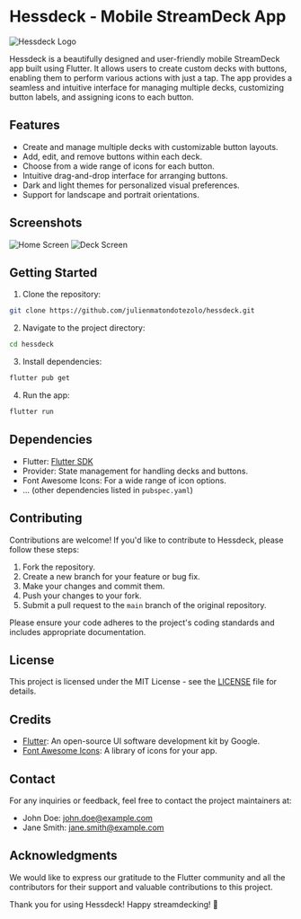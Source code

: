 # Hessdeck - Mobile StreamDeck App

![Hessdeck Logo](./assets/hessdeck_logo.png)

Hessdeck is a beautifully designed and user-friendly mobile StreamDeck app built using Flutter. It allows users to create custom decks with buttons, enabling them to perform various actions with just a tap. The app provides a seamless and intuitive interface for managing multiple decks, customizing button labels, and assigning icons to each button.

## Features

- Create and manage multiple decks with customizable button layouts.
- Add, edit, and remove buttons within each deck.
- Choose from a wide range of icons for each button.
- Intuitive drag-and-drop interface for arranging buttons.
- Dark and light themes for personalized visual preferences.
- Support for landscape and portrait orientations.

## Screenshots

![Home Screen](./screenshots/home_screen.png)
![Deck Screen](./screenshots/deck_screen.png)

## Getting Started

1. Clone the repository:

```bash
git clone https://github.com/julienmatondotezolo/hessdeck.git
```

2. Navigate to the project directory:

```bash
cd hessdeck
```

3. Install dependencies:

```bash
flutter pub get
```

4. Run the app:

```bash
flutter run
```

## Dependencies

- Flutter: [Flutter SDK](https://flutter.dev/)
- Provider: State management for handling decks and buttons.
- Font Awesome Icons: For a wide range of icon options.
- ... (other dependencies listed in `pubspec.yaml`)

## Contributing

Contributions are welcome! If you'd like to contribute to Hessdeck, please follow these steps:

1. Fork the repository.
2. Create a new branch for your feature or bug fix.
3. Make your changes and commit them.
4. Push your changes to your fork.
5. Submit a pull request to the `main` branch of the original repository.

Please ensure your code adheres to the project's coding standards and includes appropriate documentation.

## License

This project is licensed under the MIT License - see the [LICENSE](./LICENSE) file for details.

## Credits

- [Flutter](https://flutter.dev/): An open-source UI software development kit by Google.
- [Font Awesome Icons](https://fontawesome.com/): A library of icons for your app.

## Contact

For any inquiries or feedback, feel free to contact the project maintainers at:

- John Doe: john.doe@example.com
- Jane Smith: jane.smith@example.com

## Acknowledgments

We would like to express our gratitude to the Flutter community and all the contributors for their support and valuable contributions to this project.

Thank you for using Hessdeck! Happy streamdecking! 🚀